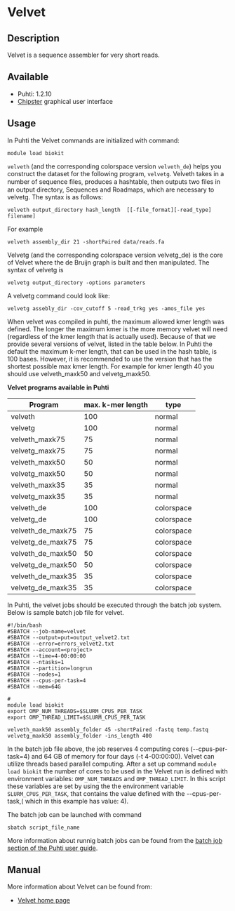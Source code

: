 # Velvet

## Description

Velvet is a sequence assembler for very short reads.

## Available

-   Puhti: 1.2.10
-   [Chipster](https://chipster.csc.fi) graphical user interface


## Usage

In Puhti the Velvet commands are initialized with command:
```text
module load biokit
```
`velveth` (and the corresponding colorspace version `velveth_de`) helps you construct the dataset for the following program,
`velvetg`. Velveth takes in a number of sequence ﬁles, produces a hashtable, then outputs two ﬁles in an output directory, Sequences and Roadmaps, which are necessary to velvetg. The syntax is as follows:

```text
velveth output_directory hash_length  [[-file_format][-read_type] filename]
```
For example
```text
velveth assembly_dir 21 -shortPaired data/reads.fa
```

Velvetg (and the corresponding colorspace version velvetg_de) is the core of Velvet where the de Bruijn graph is built and then manipulated. The syntax of velvetg is

```text
velvetg output_directory -options parameters
```
A velvetg command could look like:
```text
velvetg assebly_dir -cov_cutoff 5 -read_trkg yes -amos_file yes
```
 
When velvet was compiled in puhti, the maximum allowed kmer length was defined. The longer the maximum kmer is the more memory velvet will need (regardless of the kmer length that is actually used). Because of that we provide several versions of velvet, listed in the table below. In Puhti the default the maximum k-mer length, that can be used in the hash table, is 100 bases. However, it is recommended to use the version that has the shortest possible max kmer length. For example for kmer length 40 you should use velveth_maxk50 and velvetg_maxk50.


**Velvet programs available in Puhti**

| Program 	   | max. k-mer length | type |
|------------------|-------------------|------|
| velveth 	   | 100 	       |normal|
| velvetg 	   | 100 	       |normal|
| velveth_maxk75   | 75 	       |normal|
| velvetg_maxk75   | 75 	       |normal|
| velveth_maxk50   | 50 	       |normal|
| velvetg_maxk50   | 50 	       |normal|
| velveth_maxk35   | 35 	       |normal|
| velvetg_maxk35   | 35 	       |normal|
| velveth_de 	   | 100 	       |colorspace|
| velvetg_de 	   | 100 	       |colorspace|
| velveth_de_maxk75| 75 	       |colorspace|
| velvetg_de_maxk75| 75 	       |colorspace|
| velveth_de_maxk50| 50 	       |colorspace|
| velvetg_de_maxk50| 50 	       |colorspace|
| velveth_de_maxk35| 35 	       |colorspace|
| velvetg_de_maxk35| 35 	       |colorspace|

 


In Puhti, the velvet jobs should be executed through the batch job system. Below is sample batch job file for velvet.

```text
#!/bin/bash
#SBATCH --job-name=velvet
#SBATCH --output=put=output_velvet2.txt
#SBATCH --error=errors_velvet2.txt
#SBATCH --account=<project>
#SBATCH --time=4-00:00:00
#SBATCH --ntasks=1
#SBATCH --partition=longrun
#SBATCH --nodes=1
#SBATCH --cpus-per-task=4
#SBATCH --mem=64G

#
module load biokit
export OMP_NUM_THREADS=$SLURM_CPUS_PER_TASK
export OMP_THREAD_LIMIT=$SLURM_CPUS_PER_TASK

velveth_maxk50 assembly_folder 45 -shortPaired -fastq temp.fastq
velvetg_maxk50 assembly_folder -ins_length 400
```

In the batch job file above, the job reserves 4 computing cores (--cpus-per-task=4) and 64 GB of memory for four days (-t 4-00:00:00). Velvet can utilize threads based parallel computing. After a set up command `module load biokit` the number of cores to be used in the Velvet run is defined with environment variables: `OMP_NUM_THREADS` and `OMP_THREAD_LIMIT`. In this script these variables are set by using the the environment variable `SLURM_CPUS_PER_TASK`, that contains the value defined with the --cpus-per-task,( which in this example has value: 4).

The batch job can be launched with command

```text
sbatch script_file_name
```

More information about runnig batch jobs can be found from the [batch job section of the Puhti user guide](../computing/running/getting-started.md).



## Manual

More information about Velvet can be found from:

*    [Velvet home page](https://www.ebi.ac.uk/~zerbino/velvet/)




